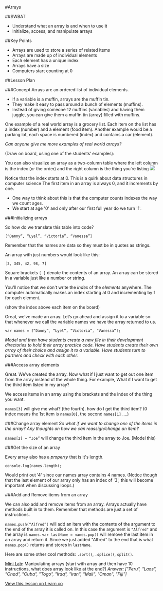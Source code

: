 #Arrays

##SWBAT
+ Understand what an array is and when to use it
+ Initialize, access, and manipulate arrays

##Key Points
+ Arrays are used to store a series of related items
+ Arrays are made up of individual elements
+ Each element has a unique index
+ Arrays have a size
+ Computers start counting at 0

##Lesson Plan

###Concept
Arrays are an ordered list of individual elements.
+ If a variable is a muffin, arrays are the muffin tin.  
+ They make it easy to pass around a bunch of elements (muffins). 
+ Instead of giving someone 12 muffins (variables) and having them juggle, you can give them a muffin tin (array) filled with muffins.  

One example of a real world array is a grocery list. Each item on the list has a index (number) and a element (food item).  Another example would be a parking lot, each space is numbered (index) and contains a car (element).

*Can anyone give me more examples of real world arrays?*

(Draw on board, using one of the students’ examples):

You can also visualize an array as a two-column table where the left column is the index (or the order) and the right column is the thing you’re listing 
<img src= "https://s3.amazonaws.com/after-school-assets/advanced_jquery1.png">

Notice that the index starts at 0. This is a quirk about data structures in computer science The first item in an array is always 0, and it increments by one.
+ One way to think about this is that the computer counts indexes the way we count ages.
+ We start at age '0' and only after our first full year do we turn '1'.

###Initializing arrays

So how do we translate this table into code?
```
[“Danny”, “Lyel”, “Victoria”, “Vanessa”]
```
Remember that the names are data so they must be in quotes as strings.

An array with just numbers would look like this:
```
[3, 345, 42, 98, 7]
```
Square brackets `[ ]` denote the contents of an array.  An array can be stored in a variable just like a number or string.

You'll notice that we don't write the *index* of the *elements* anywhere. The computer automatically makes an index starting at 0 and incrementing by 1 for each element.

(show the index above each item on the board)

Great, we’ve made an array. Let’s go ahead and assign it to a variable so that whenever we call the variable names we have the array returned to us.

```
var names = [“Danny”, “Lyel”, “Victoria”, “Vanessa”];
```
*Model and then have students create a new file in their development directories to hold their array practice code. Have students create their own array of their choice and assign it to a variable. Have students turn to partners and check with each other.*

###Access array elements

Great. We’ve created the array. Now what if I just want to get out one item from the array instead of the whole thing. For example, What if I want to get the third item listed in my array?

We access items in an array using the brackets and the index of the thing you want.

`names[3]` will give me what? (the fourth). how do I get the third item? (0 index means the 1st item is `names[0]`, the second `names[1]` ....)

###Change array element
*So what if we want to change one of the items in the array? Any thoughts on how we can reassign/change an item?*

`names[2] = “Joe”` will change the third item in the array to Joe. (Model this)

###Get the size of an array

Every array also has a *property* that is it's length. 
```
console.log(names.length);
```
Would print out '4' since our names array contains 4 names.  (Notice though that the last element of our array only has an index of '3', this will become important when discussing loops.)

###Add and Remove items from an array

We can also add and remove items from an array. Arrays actually have methods built in to them. Remember that methods are just a set of instructions.

`names.push(“Alfred”)` will add an item with the contents of the argument to the end of the array it is called on. In this case the argument is `"Alfred"` and the array is `names`.
`var lastName = names.pop()` will remove the last item in an array and return it. Since we just added "Alfred" to the end that is what `names.pop()` returns and stores in `lastName`.

Here are some other cool methods: `.sort()`, `.splice()`, `split()`.

[Mini Lab](https://learn.co/admin/lessons/5206): Manipulating arrays (start with array and then have 10 instructions, what does array look like at the end?)
*Answer: ["Peru", "Laos", "Chad", "Cuba", "Togo", "Iraq", "Iran", "Mali", "Oman", "Fiji"]*

<a href='https://learn.co/lessons/hs-advanced-web-design-teachers-guide-js-arrays' data-visibility='hidden'>View this lesson on Learn.co</a>
